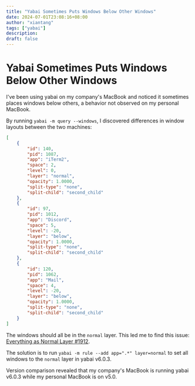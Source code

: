 ```yaml
---
title: "Yabai Sometimes Puts Windows Below Other Windows"
date: 2024-07-01T23:08:16+08:00
author: "xiantang"
tags: ["yabai"]
description:
draft: false
---
```


# Yabai Sometimes Puts Windows Below Other Windows

I've been using yabai on my company's MacBook and noticed it sometimes places windows below others, a behavior not observed on my personal MacBook.

By running `yabai -m query --windows`, I discovered differences in window layouts between the two machines:

```json
[
    {
        "id": 140,
        "pid": 1087,
        "app": "iTerm2",
        "space": 2,
        "level": 0,
        "layer": "normal",
        "opacity": 1.0000,
        "split-type": "none",
        "split-child": "second_child"
    },
    {
        "id": 97,
        "pid": 1012,
        "app": "Discord",
        "space": 5,
        "level": -20,
        "layer": "below",
        "opacity": 1.0000,
        "split-type": "none",
        "split-child": "second_child"
    },
    {
        "id": 120,
        "pid": 1062,
        "app": "Mail",
        "space": 4,
        "level": -20,
        "layer": "below",
        "opacity": 1.0000,
        "split-type": "none",
        "split-child": "second_child"
    }
]
```

The windows should all be in the `normal` layer. This led me to find this issue: [Everything as Normal Layer #1912](https://github.com/koekeishiya/yabai/issues/1912).

The solution is to run `yabai -m rule --add app=".*" layer=normal` to set all windows to the `normal` layer in yabai v6.0.3.

Version comparison revealed that my company's MacBook is running yabai v6.0.3 while my personal MacBook is on v5.0.
